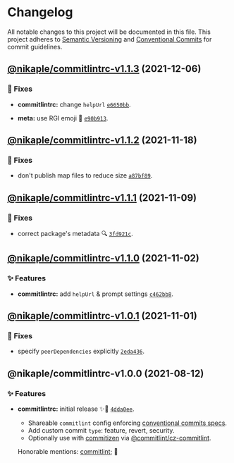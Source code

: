 # Changelog

All notable changes to this project will be documented in this file.
This project adheres to [Semantic Versioning](https://semver.org) and [Conventional Commits](https://www.conventionalcommits.org) for commit guidelines.

## [@nikaple/commitlintrc-v1.1.3](https://github.com/nikaple/library/compare/@nikaple/commitlintrc@1.1.2...@nikaple/commitlintrc@1.1.3) (2021-12-06)

### 🐛 Fixes

- **commitlintrc:** change `helpUrl` [`e6650bb`](https://github.com/nikaple/library/commit/e6650bb349915454b8903a1918642b9cddbec7e6).

- **meta:** use RGI emoji 🥷 [`e90b913`](https://github.com/nikaple/library/commit/e90b91381d9ffdfb228548b5b760d2bda93da034).

## [@nikaple/commitlintrc-v1.1.2](https://github.com/nikaple/library/compare/@nikaple/commitlintrc@1.1.1...@nikaple/commitlintrc@1.1.2) (2021-11-18)

### 🐛 Fixes

- don't publish map files to reduce size [`a87bf89`](https://github.com/nikaple/library/commit/a87bf8975dd4ec38937ba2bde436a0ccc9bb8b49).

## [@nikaple/commitlintrc-v1.1.1](https://github.com/nikaple/library/compare/@nikaple/commitlintrc@1.1.0...@nikaple/commitlintrc@1.1.1) (2021-11-09)

### 🐛 Fixes

- correct package's metadata 🔍 [`3fd921c`](https://github.com/nikaple/library/commit/3fd921c1ab4c198d9c7fad23565574a5b08992b5).

## [@nikaple/commitlintrc-v1.1.0](https://github.com/nikaple/library/compare/@nikaple/commitlintrc@1.0.1...@nikaple/commitlintrc@1.1.0) (2021-11-02)

### ✨ Features

- **commitlintrc:** add `helpUrl` & prompt settings [`c462bb8`](https://github.com/nikaple/library/commit/c462bb805199aeebb01d3e8b5b4dc640ad2f8ecd).

## [@nikaple/commitlintrc-v1.0.1](https://github.com/nikaple/library/compare/@nikaple/commitlintrc@1.0.0...@nikaple/commitlintrc@1.0.1) (2021-11-01)

### 🐛 Fixes

- specify `peerDependencies` explicitly [`2eda436`](https://github.com/nikaple/library/commit/2eda43686d003cd34129d121fbac08de770f6a63).

## @nikaple/commitlintrc-v1.0.0 (2021-08-12)

### ✨ Features

- **commitlintrc:** initial release ✨🚀 [`4dda0ee`](https://github.com/nikaple/library/commit/4dda0ee4baba4d79a39f6758197ed3d28defc640).

  - Shareable `commitlint` config enforcing [conventional commits specs](https://www.conventionalcommits.org/en/v1.0.0/#specification).
  - Add custom commit `type`: feature, revert, security.
  - Optionally use with [commitizen](https://github.com/commitizen/cz-cli)
    via [@commitlint/cz-commitlint](https://github.com/conventional-changelog/commitlint/tree/master/%40commitlint/cz-commitlint).

  Honorable mentions: [commitlint](https://github.com/commitlint); 💖
